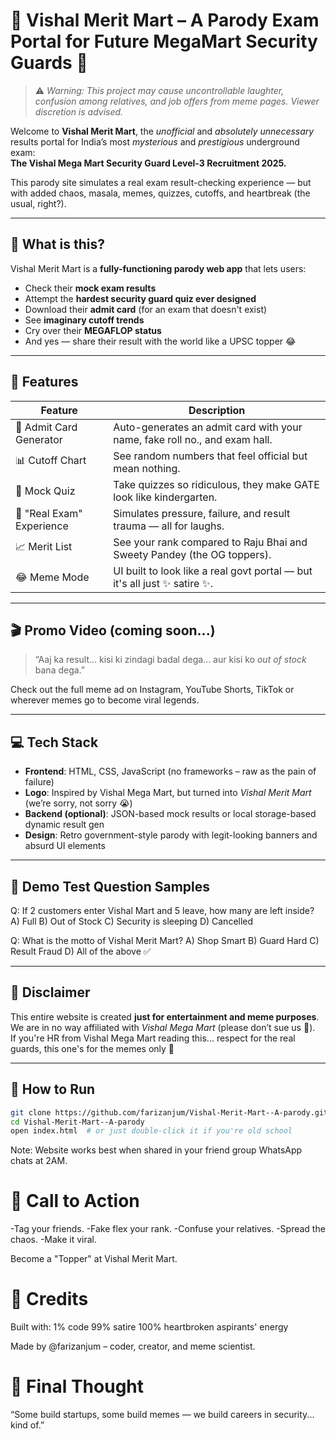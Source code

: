 # 🛒 Vishal Merit Mart – A Parody Exam Portal for Future MegaMart Security Guards 🤡

> ⚠️ *Warning: This project may cause uncontrollable laughter, confusion among relatives, and job offers from meme pages. Viewer discretion is advised.*  

Welcome to **Vishal Merit Mart**, the *unofficial* and *absolutely unnecessary* results portal for India’s most *mysterious* and *prestigious* underground exam:  
**The Vishal Mega Mart Security Guard Level-3 Recruitment 2025.**

This parody site simulates a real exam result-checking experience — but with added chaos, masala, memes, quizzes, cutoffs, and heartbreak (the usual, right?).

---

## 🤖 What is this?

Vishal Merit Mart is a **fully-functioning parody web app** that lets users:
- Check their **mock exam results**
- Attempt the **hardest security guard quiz ever designed**
- Download their **admit card** (for an exam that doesn't exist)
- See **imaginary cutoff trends**
- Cry over their **MEGAFLOP status**
- And yes — share their result with the world like a UPSC topper 😂

---

## 🎯 Features

| Feature                         | Description                                                                 |
|----------------------------------|-----------------------------------------------------------------------------|
| 🧾 Admit Card Generator         | Auto-generates an admit card with your name, fake roll no., and exam hall. |
| 📊 Cutoff Chart                | See random numbers that feel official but mean nothing.                    |
| 🧠 Mock Quiz                   | Take quizzes so ridiculous, they make GATE look like kindergarten.         |
| 🧪 "Real Exam" Experience      | Simulates pressure, failure, and result trauma — all for laughs.           |
| 📈 Merit List                  | See your rank compared to Raju Bhai and Sweety Pandey (the OG toppers).    |
| 😂 Meme Mode                  | UI built to look like a real govt portal — but it's all just ✨ satire ✨.   |

---

## 🎬 Promo Video (coming soon...)

> “Aaj ka result... kisi ki zindagi badal dega... aur kisi ko *out of stock* bana dega.”

Check out the full meme ad on Instagram, YouTube Shorts, TikTok or wherever memes go to become viral legends.

---

## 💻 Tech Stack

- **Frontend**: HTML, CSS, JavaScript (no frameworks – raw as the pain of failure)
- **Logo**: Inspired by Vishal Mega Mart, but turned into *Vishal Merit Mart* (we’re sorry, not sorry 😭)
- **Backend (optional)**: JSON-based mock results or local storage-based dynamic result gen
- **Design**: Retro government-style parody with legit-looking banners and absurd UI elements

---

## 🧪 Demo Test Question Samples

Q: If 2 customers enter Vishal Mart and 5 leave, how many are left inside?
A) Full
B) Out of Stock
C) Security is sleeping
D) Cancelled

Q: What is the motto of Vishal Merit Mart?
A) Shop Smart
B) Guard Hard
C) Result Fraud
D) All of the above ✅

---


## 🧾 Disclaimer

This entire website is created **just for entertainment and meme purposes**.  
We are in no way affiliated with *Vishal Mega Mart* (please don’t sue us 🙏).  
If you're HR from Vishal Mega Mart reading this... respect for the real guards, this one's for the memes only 🫡

---

## 🚀 How to Run

```bash
git clone https://github.com/farizanjum/Vishal-Merit-Mart--A-parody.git
cd Vishal-Merit-Mart--A-parody
open index.html  # or just double-click it if you're old school
```
Note: Website works best when shared in your friend group WhatsApp chats at 2AM.


# 📣 Call to Action

-Tag your friends.
-Fake flex your rank.
-Confuse your relatives.
-Spread the chaos.
-Make it viral.

Become a "Topper" at Vishal Merit Mart.

# 🤝 Credits

Built with:
1% code
99% satire
100% heartbroken aspirants' energy

Made by @farizanjum – coder, creator, and meme scientist.

# 📌 Final Thought
“Some build startups, some build memes — we build careers in security... kind of.”
